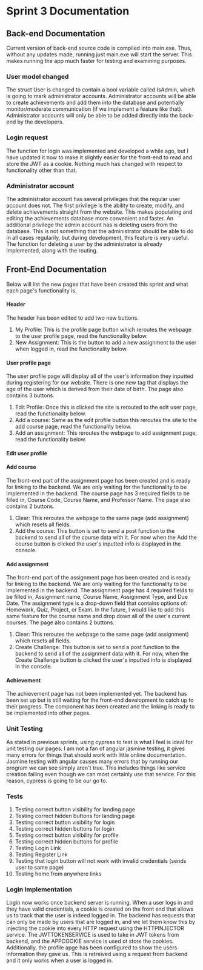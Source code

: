 # Sprint 3 Documentation

## Back-end Documentation

Current version of back-end source code is compiled into main.exe. Thus, without any updates made, running just main.exe will start the server. This makes running the app much faster for testing and examining purposes. 

### User model changed
The struct User is changed to contain a bool variable called IsAdmin, which is going to mark administrator accounts. Administrator accounts will be able to create achievements and add them into the database and potentially monitor/moderate communication (if we implement a feature like that). Administrator accounts will only be able to be added directly into the back-end by the developers.

### Login request
The function for login was implemented and developed a while ago, but I have updated it now to make it slightly easier for the front-end to read and store the JWT as a cookie. Nothing much has changed with respect to functionality other than that. 

### Administrator account
The administrator account has several privileges that the regular user account does not. The first privilege is the ability to create, modify, and delete achievements straight from the website. This makes populating and editing the achievements database more convenient and faster. An additional privilege the admin account has is deleting users from the database. This is not something that the administrator should be able to do in all cases regularily, but during development, this feature is very useful. The function for deleting a user by the administrator is already implemented, along with the routing.

## Front-End Documentation

Below will list the new pages that have been created this sprint and what each page's functionality is.

#### Header
The header has been edited to add two new buttons. 
 1. My Profile: This is the profile page button which reroutes the webpage to the user profile page, read the functionality below.
 2. New Assignment: This is the button to add a new assignment to the user when logged in, read the functionality below.
 
#### User profile page
The user profile page will display all of the user's information they inputted during registering for our website.
There is one new tag that displays the age of the user which is derived from their date of birth.
The page also contains 3 buttons. 
 1. Edit Profile: Once this is clicked the site is rerouted to the edit user page, read the functionality below.
 2. Add a course: Same as the edit profile button this reroutes the site to the add course page, read the functionality below.
 3. Add an assignment: This reroutes the webpage to add assignment page, read the functionality below.

#### Edit user profile


#### Add course
The front-end part of the assignment page has been created and is ready for linking to the backend. 
We are only waiting for the functionality to be implemented in the backend.
The course page has 3 required fields to be filled in,
Course Code, Course Name, and Professor Name.
The page also contains 2 buttons.
 1. Clear: This reroutes the webpage to the same page (add assignment) which resets all fields.
 2. Add the course: This button is set to send a post function to the backend to send all of the course data with it.
For now when the Add the course button is clicked the user's inputted info is displayed in the console.

#### Add assignment
The front-end part of the assignment page has been created and is ready for linking to the backend. 
We are only waiting for the functionality to be implemented in the backend.
The assignment page has 4 required fields to be filled in,
Assignment name, Course Name, Assignment Type, and Due Date.
The assignment type is a drop-down field that contains options of: Homework, Quiz, Project, or Exam.
In the future, I would like to add this same feature for the course name and drop down all of the user's current courses.
The page also contains 2 buttons.
 1. Clear: This reroutes the webpage to the same page (add assignment) which resets all fields.
 2. Create Challenge: This button is set to send a post function to the backend to send all of the assignment data with it.
For now, when the Create Challenge button is clicked the user's inputted info is displayed in the console.

#### Achievement
The achievement page has not been implemented yet. The backend has been set up but is still waiting for the front-end development to catch up to their progress.
The component has been created and the linking is ready to be implemented into other pages.



### Unit Testing
As stated in previous sprints, using cypress to test is what I feel is ideal for unit testing our pages. I am not a fan of angular jasmine testing, it gives many errors for things that should work with little online documentation. Jasmine testing with angular causes many errors that by running our program we can see simply aren't true. This includes things like service creation failing even though we can most certainly use that service. For this reason, cypress is going to be our go to.
### Tests
1. Testing correct button visibility for landing page
2. Testing correct hidden buttons for landing page
3. Testing correct button visibility for login
4. Testing correct hidden buttons for login
5. Testing correct button visibility for profile
6. Testing correct hidden buttons for profile
7. Testing Login Link
8. Testing Register Link
9. Testing that login button will not work with invalid credentials (sends user to same page)
10. Testing home from anywhere links

### Login Implementation
Login now works once backend server is running. When a user logs in and they have valid credentials, a cookie is created on the front end that allows us to track that the user is indeed logged in. The backend has requests that can only be made by users that are logged in, and we let them know this by injecting the cookie into every HTTP request using the HTTPINJECTOR service. The JWTTOKENSERVICE is used to take in JWT tokens from backend, and the APPCOOKIE service is used ot store the cookies. Additionally, the profile apge has been configured to show the users information they gave us. This is retreived using a request from backend and it only works when a user is logged in.
